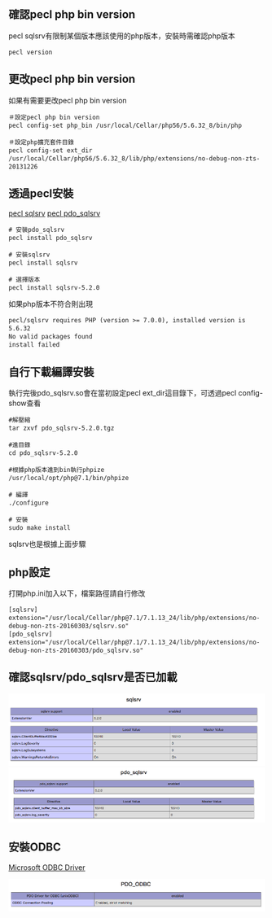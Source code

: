 ## 確認pecl php bin version
pecl sqlsrv有限制某個版本應該使用的php版本，安裝時需確認php版本
```
pecl version
```

## 更改pecl php bin version
如果有需要更改pecl php bin version
```
＃設定pecl php bin version
pecl config-set php_bin /usr/local/Cellar/php56/5.6.32_8/bin/php

＃設定php擴充套件目錄
pecl config-set ext_dir /usr/local/Cellar/php56/5.6.32_8/lib/php/extensions/no-debug-non-zts-20131226
```

## 透過pecl安裝 
[pecl sqlsrv](https://pecl.php.net/package/sqlsrv)
[pecl pdo_sqlsrv](https://pecl.php.net/package/pdo_sqlsrv)
```
# 安裝pdo_sqlsrv
pecl install pdo_sqlsrv

# 安裝sqlsrv
pecl install sqlsrv

# 選擇版本
pecl install sqlsrv-5.2.0
```

如果php版本不符合則出現
```
pecl/sqlsrv requires PHP (version >= 7.0.0), installed version is 5.6.32
No valid packages found
install failed
```

## 自行下載編譯安裝
執行完後pdo_sqlsrv.so會在當初設定pecl ext_dir這目錄下，可透過pecl config-show查看
```
#解壓縮
tar zxvf pdo_sqlsrv-5.2.0.tgz

#進目錄
cd pdo_sqlsrv-5.2.0

#根據php版本進到bin執行phpize
/usr/local/opt/php@7.1/bin/phpize

# 編譯
./configure

# 安裝
sudo make install
```
sqlsrv也是根據上面步驟

## php設定
打開php.ini加入以下，檔案路徑請自行修改
```
[sqlsrv]
extension="/usr/local/Cellar/php@7.1/7.1.13_24/lib/php/extensions/no-debug-non-zts-20160303/sqlsrv.so"
[pdo_sqlsrv]
extension="/usr/local/Cellar/php@7.1/7.1.13_24/lib/php/extensions/no-debug-non-zts-20160303/pdo_sqlsrv.so"

```
## 確認sqlsrv/pdo_sqlsrv是否已加載
![sqlsrv](/image/sqlsrv.png)
![pdo_sqlsrv](/image/pdo_sqlsrv.png)

## 安裝ODBC
[Microsoft ODBC Driver](https://docs.microsoft.com/zh-tw/sql/connect/odbc/linux-mac/installing-the-microsoft-odbc-driver-for-sql-server?view=sql-server-2017#microsoft-odbc-driver-131-for-sql-server)

![pdo_odbc](/image/pdo_odbc.png) 
